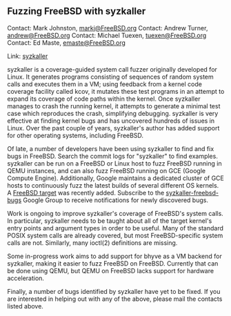 ## Fuzzing FreeBSD with syzkaller

Contact: Mark Johnston, <markj@FreeBSD.org>
Contact: Andrew Turner, <andrew@FreeBSD.org>
Contact: Michael Tuexen, <tuexen@FreeBSD.org>
Contact: Ed Maste, <emaste@FreeBSD.org>

Link:	 [syzkaller](https://github.com/google/syzkaller)

syzkaller is a coverage-guided system call fuzzer originally
developed for Linux.  It generates programs consisting of
sequences of random system calls and executes them in a VM;
using feedback from a kernel code coverage facility called
kcov, it mutates these test programs in an attempt to expand
its coverage of code paths within the kernel.  Once syzkaller
manages to crash the running kernel, it attempts to generate
a minimal test case which reproduces the crash, simplifying
debugging.  syzkaller is very effective at finding kernel bugs
and has uncovered hundreds of issues in Linux.  Over the past
couple of years, syzkaller's author has added support for other
operating systems, including FreeBSD.

Of late, a number of developers have been using syzkaller to
find and fix bugs in FreeBSD.  Search the commit logs for
"syzkaller" to find examples.  syzkaller can be run on a FreeBSD
or Linux host to fuzz FreeBSD running in QEMU instances, and can
also fuzz FreeBSD running on GCE (Google Compute Engine).
Additionally, Google maintains a dedicated cluster of GCE hosts
to continuously fuzz the latest builds of several different OS
kernels.  A [FreeBSD target](https://syzkaller.appspot.com/freebsd)
was recently added.  Subscribe to the
[syzkaller-freebsd-bugs](https://groups.google.com/forum/#!forum/syzkaller-freebsd-bugs)
Google Group to receive notifications for newly discovered bugs.

Work is ongoing to improve syzkaller's coverage of FreeBSD's system
calls.  In particular, syzkaller needs to be taught about all of
the target kernel's entry points and argument types in order to be
useful.  Many of the standard POSIX system calls are already covered,
but most FreeBSD-specific system calls are not.  Similarly, many
ioctl(2) definitions are missing.

Some in-progress work aims to add support for bhyve as a VM backend
for syzkaller, making it easier to fuzz FreeBSD on FreeBSD.  Currently
that can be done using QEMU, but QEMU on FreeBSD lacks support for
hardware acceleration.

Finally, a number of bugs identified by syzkaller have yet to be
fixed.  If you are interested in helping out with any of the above,
please mail the contacts listed above.

